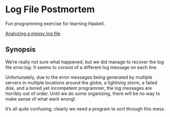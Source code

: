 # Log File Postmortem

Fun programming exercise for learning Haskell.

[Analyzing a messy log file][1]

## Synopsis

We’re really not sure what happened, but we did manage to recover
the log file *error.log*. It seems to consist of a different log
message on each line.

Unfortunately, due to the error messages being generated by multiple
servers in multiple locations around the globe, a lightning storm, a
failed disk, and a bored yet incompetent programmer, the log messages
are horribly out of order. Until we do some organizing, there will be
no way to make sense of what went wrong!

It’s all quite confusing; clearly we need a program to sort through
this mess.

[1]: http://www.cis.upenn.edu/~cis194/spring13/hw/02-ADTs.pdf "Source"
